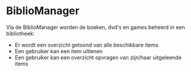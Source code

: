 # BiblioManager

Via de BiblioManager worden de boeken, dvd's en games beheerd in een bibliotheek: 
- Er wordt een overzicht getoond van alle beschikbare items
- Een gebruiker kan een item uitlenen
- Een gebruiker kan een overzicht opvragen van zijn/haar uitgeleende items

